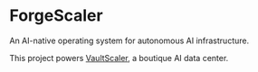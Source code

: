 # ForgeScaler

An AI-native operating system for autonomous AI infrastructure.

This project powers [VaultScaler](https://vaultscaler.com), a boutique AI data center.
